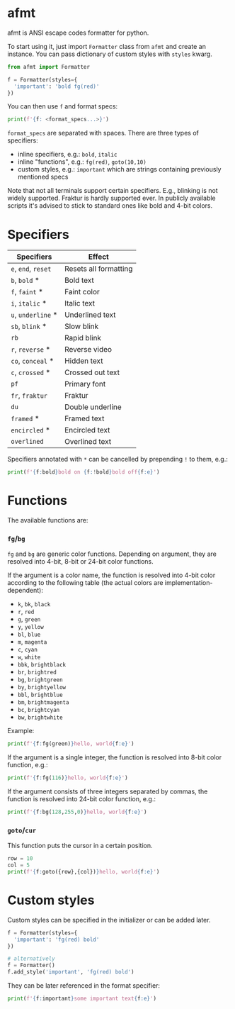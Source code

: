 # afmt

afmt is ANSI escape codes formatter for python.

To start using it, just import `Formatter` class from `afmt` and create an
instance. You can pass dictionary of custom styles with `styles` kwarg.

```python
from afmt import Formatter

f = Formatter(styles={
  'important': 'bold fg(red)'
})
```

You can then use `f` and format specs:

```python
print(f'{f: <format_specs...>}')
```

`format_specs` are separated with spaces. There are three types of specifiers:

* inline specifiers, e.g.: `bold`, `italic`
* inline "functions", e.g.: `fg(red)`, `goto(10,10)`
* custom styles, e.g.: `important` which are strings containing previously mentioned specs

Note that not all terminals support certain specifiers. E.g., blinking is not
widely supported. Fraktur is hardly supported ever. In publicly available
scripts it's advised to stick to standard ones like bold and 4-bit colors.

# Specifiers

| Specifiers          | Effect                |
|---------------------|-----------------------|
| `e`, `end`, `reset` | Resets all formatting |
| `b`, `bold` *       | Bold text             |
| `f`, `faint` *      | Faint color           |
| `i`, `italic` *     | Italic text           |
| `u`, `underline` *  | Underlined text       |
| `sb`, `blink` *     | Slow blink            |
| `rb`                | Rapid blink           |
| `r`, `reverse` *    | Reverse video         |
| `co`, `conceal` *   | Hidden text           |
| `c`, `crossed` *    | Crossed out text      |
| `pf`                | Primary font          |
| `fr`, `fraktur`     | Fraktur               |
| `du`                | Double underline      |
| `framed` *          | Framed text           |
| `encircled` *       | Encircled text        |
| `overlined`         | Overlined text        |

Specifiers annotated with `*` can be cancelled by prepending `!` to them, e.g.:

```python
print(f'{f:bold}bold on {f:!bold}bold off{f:e}')
```

# Functions

The available functions are:

### `fg`/`bg`

`fg` and `bg` are generic color functions. Depending on argument, they are
resolved into 4-bit, 8-bit or 24-bit color functions.

If the argument is a color name, the function is resolved into 4-bit color
according to the following table (the actual colors are implementation-dependent):

* `k`, `bk`, `black`
* `r`, `red`
* `g`, `green`
* `y`, `yellow`
* `bl`, `blue`
* `m`, `magenta`
* `c`, `cyan`
* `w`, `white`
* `bbk`, `brightblack`
* `br`, `brightred`
* `bg`, `brightgreen`
* `by`, `brightyellow`
* `bbl`, `brightblue`
* `bm`, `brightmagenta`
* `bc`, `brightcyan`
* `bw`, `brightwhite`

Example:

```python
print(f'{f:fg(green)}hello, world{f:e}')
```


If the argument is a single integer, the function is resolved into 8-bit color
function, e.g.:

```python
print(f'{f:fg(116)}hello, world{f:e}')
```


If the argument consists of three integers separated by commas, the function
is resolved into 24-bit color function, e.g.:

```python
print(f'{f:bg(128,255,0)}hello, world{f:e}')
```

### `goto`/`cur`

This function puts the cursor in a certain position.

```python
row = 10
col = 5
print(f'{f:goto({row},{col})}hello, world{f:e}')
```

# Custom styles

Custom styles can be specified in the initializer or can be added later.

```python
f = Formatter(styles={
  'important': 'fg(red) bold'
})

# alternatively
f = Formatter()
f.add_style('important', 'fg(red) bold')
```

They can be later referenced in the format specifier:

```python
print(f'{f:important}some important text{f:e}')
```
